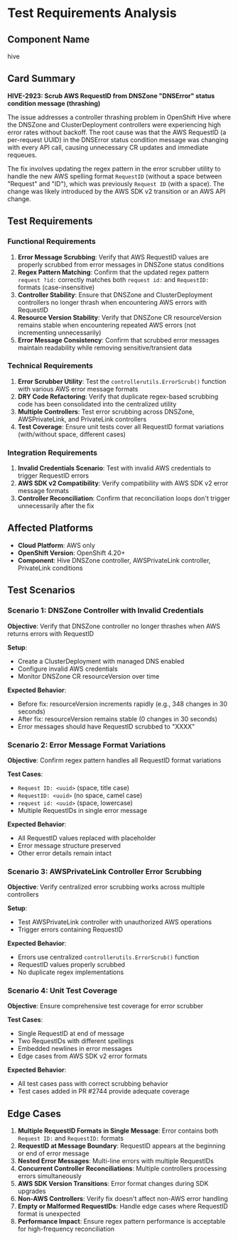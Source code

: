 # Test Requirements Analysis

## Component Name
hive

## Card Summary
**HIVE-2923: Scrub AWS RequestID from DNSZone "DNSError" status condition message (thrashing)**

The issue addresses a controller thrashing problem in OpenShift Hive where the DNSZone and ClusterDeployment controllers were experiencing high error rates without backoff. The root cause was that the AWS RequestID (a per-request UUID) in the DNSError status condition message was changing with every API call, causing unnecessary CR updates and immediate requeues.

The fix involves updating the regex pattern in the error scrubber utility to handle the new AWS spelling format `RequestID` (without a space between "Request" and "ID"), which was previously `Request ID` (with a space). The change was likely introduced by the AWS SDK v2 transition or an AWS API change.

## Test Requirements

### Functional Requirements
1. **Error Message Scrubbing**: Verify that AWS RequestID values are properly scrubbed from error messages in DNSZone status conditions
2. **Regex Pattern Matching**: Confirm that the updated regex pattern `request ?id:` correctly matches both `request id:` and `RequestID:` formats (case-insensitive)
3. **Controller Stability**: Ensure that DNSZone and ClusterDeployment controllers no longer thrash when encountering AWS errors with RequestID
4. **Resource Version Stability**: Verify that DNSZone CR resourceVersion remains stable when encountering repeated AWS errors (not incrementing unnecessarily)
5. **Error Message Consistency**: Confirm that scrubbed error messages maintain readability while removing sensitive/transient data

### Technical Requirements
1. **Error Scrubber Utility**: Test the `controllerutils.ErrorScrub()` function with various AWS error message formats
2. **DRY Code Refactoring**: Verify that duplicate regex-based scrubbing code has been consolidated into the centralized utility
3. **Multiple Controllers**: Test error scrubbing across DNSZone, AWSPrivateLink, and PrivateLink controllers
4. **Test Coverage**: Ensure unit tests cover all RequestID format variations (with/without space, different cases)

### Integration Requirements
1. **Invalid Credentials Scenario**: Test with invalid AWS credentials to trigger RequestID errors
2. **AWS SDK v2 Compatibility**: Verify compatibility with AWS SDK v2 error message formats
3. **Controller Reconciliation**: Confirm that reconciliation loops don't trigger unnecessarily after the fix

## Affected Platforms
- **Cloud Platform**: AWS only
- **OpenShift Version**: OpenShift 4.20+
- **Component**: Hive DNSZone controller, AWSPrivateLink controller, PrivateLink conditions

## Test Scenarios

### Scenario 1: DNSZone Controller with Invalid Credentials
**Objective**: Verify that DNSZone controller no longer thrashes when AWS returns errors with RequestID

**Setup**:
- Create a ClusterDeployment with managed DNS enabled
- Configure invalid AWS credentials
- Monitor DNSZone CR resourceVersion over time

**Expected Behavior**:
- Before fix: resourceVersion increments rapidly (e.g., 348 changes in 30 seconds)
- After fix: resourceVersion remains stable (0 changes in 30 seconds)
- Error messages should have RequestID scrubbed to "XXXX"

### Scenario 2: Error Message Format Variations
**Objective**: Confirm regex pattern handles all RequestID format variations

**Test Cases**:
- `Request ID: <uuid>` (space, title case)
- `RequestID: <uuid>` (no space, camel case)
- `request id: <uuid>` (space, lowercase)
- Multiple RequestIDs in single error message

**Expected Behavior**:
- All RequestID values replaced with placeholder
- Error message structure preserved
- Other error details remain intact

### Scenario 3: AWSPrivateLink Controller Error Scrubbing
**Objective**: Verify centralized error scrubbing works across multiple controllers

**Setup**:
- Test AWSPrivateLink controller with unauthorized AWS operations
- Trigger errors containing RequestID

**Expected Behavior**:
- Errors use centralized `controllerutils.ErrorScrub()` function
- RequestID values properly scrubbed
- No duplicate regex implementations

### Scenario 4: Unit Test Coverage
**Objective**: Ensure comprehensive test coverage for error scrubber

**Test Cases**:
- Single RequestID at end of message
- Two RequestIDs with different spellings
- Embedded newlines in error messages
- Edge cases from AWS SDK v2 error formats

**Expected Behavior**:
- All test cases pass with correct scrubbing behavior
- Test cases added in PR #2744 provide adequate coverage

## Edge Cases

1. **Multiple RequestID Formats in Single Message**: Error contains both `Request ID:` and `RequestID:` formats
2. **RequestID at Message Boundary**: RequestID appears at the beginning or end of error message
3. **Nested Error Messages**: Multi-line errors with multiple RequestIDs
4. **Concurrent Controller Reconciliations**: Multiple controllers processing errors simultaneously
5. **AWS SDK Version Transitions**: Error format changes during SDK upgrades
6. **Non-AWS Controllers**: Verify fix doesn't affect non-AWS error handling
7. **Empty or Malformed RequestIDs**: Handle edge cases where RequestID format is unexpected
8. **Performance Impact**: Ensure regex pattern performance is acceptable for high-frequency reconciliation
